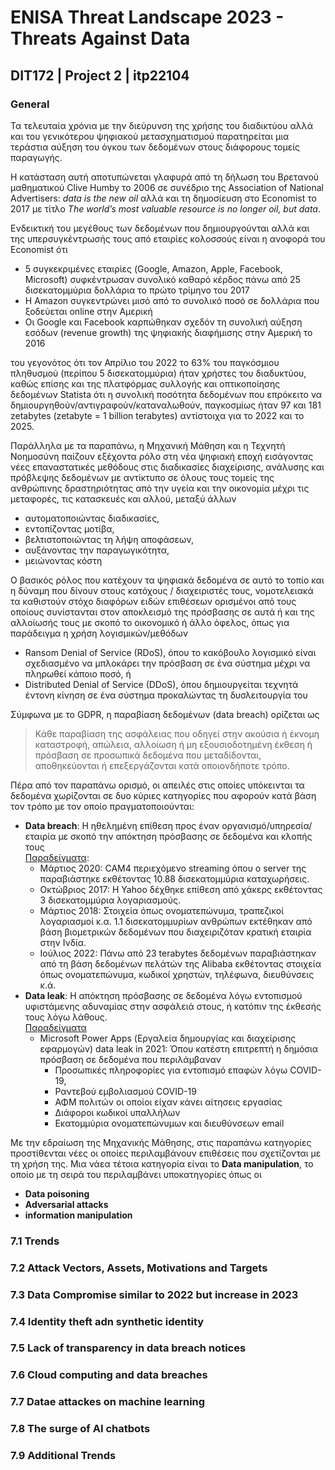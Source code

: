 # ENISA Threat Landscape 2023 - Threats Against Data
## DIT172 | Project 2 | itp22104

### General
Τα τελευταία χρόνια με την διεύρυνση της χρήσης του διαδικτύου αλλά και του γενικότερου ψηφιακού μετασχηματισμού παρατηρείται μια τεράστια αύξηση του όγκου των δεδομένων στους διάφορους τομείς παραγωγής. 

Η κατάσταση αυτή αποτυπώνεται γλαφυρά από τη δήλωση του Βρετανού μαθηματικού Clive Humby το 2006 σε συνέδριο της Association of National Advertisers: _data is the new oil_ αλλά και τη δημοσίευση στο Economist το 2017 με τίτλο _The world’s most valuable resource is no longer oil, but data_.

Ενδεικτική του μεγέθους των δεδομένων που δημιουργούνται αλλά και της υπερσυγκέντρωσής τους από εταιρίες κολοσσούς είναι η ανοφορά του Economist ότι
- 5 συγκεκριμένες εταιρίες (Google, Amazon, Apple, Facebook, Microsoft) συφκέντρωσαν συνολικό καθαρό κέρδος πάνω από 25 δισεκατομμύρια δολλάρια το πρώτο τρίμηνο του 2017
- Η Amazon συγκεντρώνει μισό από το συνολικό ποσό σε δολλάρια που ξοδεύεται online στην Αμερική
- Οι Google και Facebook καρπώθηκαν σχεδόν τη συνολική αύξηση εσόδων (revenue growth) της ψηφιακής διαφήμισης στην Αμερική το 2016

του γεγονότος ότι τον Απρίλιο του 2022 το 63% του παγκόσμιου πληθυσμού (περίπου 5 δισεκατομμύρια) ήταν χρήστες του διαδυκτύου,
καθώς επίσης και της πλατφόρμας συλλογής και οπτικοποίησης δεδομένων Statista ότι η συνολική ποσότητα δεδομένων που επρόκειτο να δημιουργηθούν/αντιγραφούν/καταναλωθούν, παγκοσμίως
ήταν 97 και 181 zetabytes (zetabyte = 1 billion terabytes) αντίστοιχα για το 2022 και το 2025.

Παράλληλα με τα παραπάνω, η Μηχανική Μάθηση και η Τεχνητή Νοημοσύνη παίζουν εξέχοντα ρόλο στη νέα ψηφιακή εποχή εισάγοντας νέες επαναστατικές μεθόδους στις διαδικασίες διαχείρισης, ανάλυσης και πρόβλεψης δεδομένων με αντίκτυπο σε όλους τους τομείς της ανθρώπινης δραστηριότητας από την υγεία και την οικονομία μέχρι τις μεταφορές, τις κατασκευές και αλλού, μεταξύ άλλων
- αυτοματοποιώντας διαδικασίες,
- εντοπίζοντας μοτίβα,
- βελτιστοποιώντας τη λήψη αποφάσεων,
- αυξάνοντας την παραγωγικότητα,
- μειώνοντας κόστη 

Ο βασικός ρόλος που κατέχουν τα ψηφιακά δεδομένα σε αυτό το τοπίο και η δύναμη που δίνουν στους κατόχους / διαχειριστές τους, νομοτελειακά τα καθιστούν στόχο διαφόρων ειδών επιθέσεων ορισμένοι από τους οποίους συνίστανται στον αποκλεισμό της πρόσβασης σε αυτά ή και της αλλοίωσής τους με σκοπό το οικονομικό ή άλλο όφελος, όπως για παράδειγμα η χρήση λογισμικών/μεθόδων
- Ransom Denial of Service (RDoS), όπου το κακόβουλο λογισμικό είναι σχεδιασμένο να μπλοκάρει την πρόσβαση σε ένα σύστημα μέχρι να πληρωθεί κάποιο ποσό, ή 
- Distributed Denial of Service (DDoS), όπου δημιουργείται τεχνητά έντονη κίνηση σε ένα σύστημα προκαλώντας τη δυσλειτουργία του


Σύμφωνα με το GDPR, η παραβίαση δεδομένων (data breach) ορίζεται ως
>Κάθε παραβίαση της ασφάλειας που οδηγεί στην ακούσια ή έκνομη καταστροφή, απώλεια, αλλοίωση ή μη εξουσιοδοτημένη έκθεση ή πρόσβαση σε προσωπικά δεδομένα που μεταδίδονται, αποθηκεύονται ή επεξεργάζονται κατά οποιονδήποτε τρόπο.

Πέρα από τον παραπάνω ορισμό, οι απειλές στις οποίες υπόκεινται τα δεδομένα χωρίζονται σε δυο κύριες κατηγορίες που αφορούν κατά βάση τον τρόπο με τον οποίο πραγματοποιούνται:
- **Data breach**: Η ηθελημένη επίθεση προς έναν οργανισμό/υπηρεσία/εταιρία με σκοπό την απόκτηση πρόσβασης σε δεδομένα και κλοπής τους  
[Παραδείγματα](https://www.upguard.com/blog/biggest-data-breaches):
  - Μάρτιος 2020: CAM4 περιεχόμενο streaming όπου ο server της παραβιάστηκε εκθέτοντας 10.88 δισεκατομμύρια καταχωρήσεις.
  - Οκτώβριος 2017: Η Yahoo δέχθηκε επίθεση από χάκερς εκθέτοντας 3 δισεκατομμύρια λογαριασμούς.
  - Μάρτιος 2018: Στοιχεία όπως ονοματεπώνυμα, τραπεζικοί λογαριασμοί κ.α. 1.1 δισεκατομμυρίων ανθρώπων εκτέθηκαν από βάση βιομετρικών δεδομένων που διαχειριζόταν κρατική εταιρία στην Ινδία.
  - Ιούλιος 2022: Πάνω από 23 terabytes δεδομένων παραβιάστηκαν από τη βάση δεδομένων πελάτών της Alibaba εκθέτοντας στοιχεία όπως ονοματεπώνυμα, κωδικοί χρηστών, τηλέφωνα, διευθύνσεις κ.ά.
- **Data leak**: Η απόκτηση πρόσβασης σε δεδομένα λόγω εντοπισμού υφιστάμενης αδυναμίας στην ασφάλειά στους, ή κατόπιν της έκθεσής τους λόγω λάθους.  
[Παραδείγματα](https://www.upguard.com/breaches/power-apps)
  - Microsoft Power Apps (Εργαλεία δημουργίας και διαχείρισης εφαρμογών) data leak in 2021: Όπου κατέστη επιτρεπτή η δημόσια πρόσβαση σε δεδομένα που περιλάμβαναν
      - Προσωπικές πληροφορίες για εντοπισμό επαφών λόγω COVID-19,
      - Ραντεβού εμβολιασμού COVID-19
      - ΑΦΜ πολιτών οι οποίοι είχαν κάνει αίτησεις εργασίας
      - Διάφοροι κωδικοί υπαλλήλων
      - Εκατομμύρια ονοματεπώνυμων και διευθύνσεων email

Με την εδραίωση της Μηχανικής Μάθησης, στις παραπάνω κατηγορίες προστίθενται νέες οι οποίες περιλαμβάνουν επιθέσεις που σχετίζονται με τη χρήση της. Μια νάεα τέτοια κατηγορία είναι το **Data manipulation**, το οποίο με τη σειρά του περιλαμβάνει υποκατηγορίες όπως οι
- **Data poisoning**
- **Adversarial attacks**
- **information manipulation**

### 7.1 Trends



### 7.2 Attack Vectors, Assets, Motivations and Targets



### 7.3 Data Compromise similar to 2022 but increase in 2023


### 7.4 Identity theft adn synthetic identity


### 7.5 Lack of transparency in data breach notices

### 7.6 Cloud computing and data breaches


### 7.7 Datae attackes on machine learning


### 7.8 The surge of AI chatbots


### 7.9 Additional Trends
